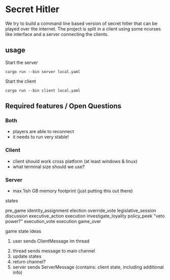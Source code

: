 # Secret Hitler

We try to build a command line based version of secret hitler that can be played over the internet. The project is split in a client using some ncurses like interface and a server connecting the clients.

## usage

Start the server
```
cargo run --bin server local.yaml
```

Start the client
```
cargo run --bin client local.yaml
```


## Required features / Open Questions

### Both
- players are able to reconnect
- it needs to run very stable!

### Client
- client should work cross platform (at least windows & linux)
- what terminal size should we use? 

### Server
- max 1ish GB memory footprint (just putting this out there)


 states
 
pre_game
identity_assignment
election
    override_vote
legislative_session
discussion
executive_action
    execution
    investigate_loyality
    policy_peek
     "veto power?"
execution_vote
execution
game_over


game state ideas

1) user sends ClientMessage im thread
<!-- 2) game_state = game_state.process(client_message) // can shift to next state in enum   -->
2) thread sends message to main channel
3) update states
3) return channel?
4) server sends ServerMessage (contains: client state, including additional info)